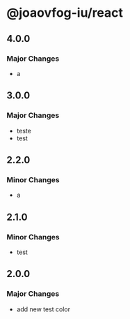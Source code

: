 # @joaovfog-iu/react

## 4.0.0

### Major Changes

- a

## 3.0.0

### Major Changes

- teste
- test

## 2.2.0

### Minor Changes

- a

## 2.1.0

### Minor Changes

- test

## 2.0.0

### Major Changes

- add new test color
